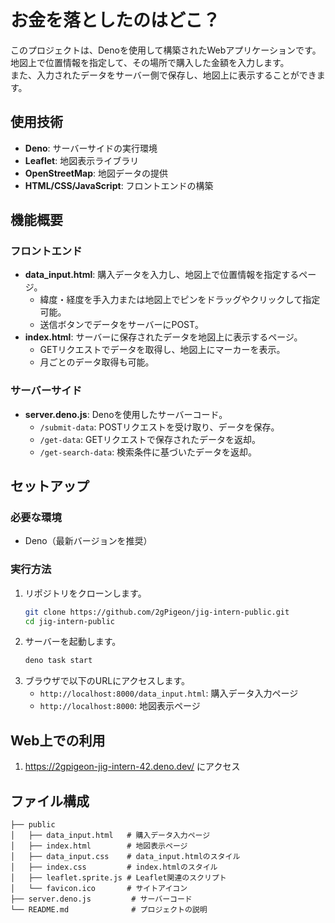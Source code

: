 # お金を落としたのはどこ？

このプロジェクトは、Denoを使用して構築されたWebアプリケーションです。  
地図上で位置情報を指定して、その場所で購入した金額を入力します。  
また、入力されたデータをサーバー側で保存し、地図上に表示することができます。

## 使用技術

- **Deno**: サーバーサイドの実行環境
- **Leaflet**: 地図表示ライブラリ
- **OpenStreetMap**: 地図データの提供
- **HTML/CSS/JavaScript**: フロントエンドの構築

## 機能概要

### フロントエンド
- **data_input.html**: 購入データを入力し、地図上で位置情報を指定するページ。
  - 緯度・経度を手入力または地図上でピンをドラッグやクリックして指定可能。
  - 送信ボタンでデータをサーバーにPOST。
- **index.html**: サーバーに保存されたデータを地図上に表示するページ。
  - GETリクエストでデータを取得し、地図上にマーカーを表示。
  - 月ごとのデータ取得も可能。

### サーバーサイド
- **server.deno.js**: Denoを使用したサーバーコード。
  - `/submit-data`: POSTリクエストを受け取り、データを保存。
  - `/get-data`: GETリクエストで保存されたデータを返却。
  - `/get-search-data`: 検索条件に基づいたデータを返却。

## セットアップ

### 必要な環境
- Deno（最新バージョンを推奨）

### 実行方法
1. リポジトリをクローンします。
   ```bash
   git clone https://github.com/2gPigeon/jig-intern-public.git
   cd jig-intern-public
   ```
2. サーバーを起動します。
   ```bash
   deno task start
   ```
3. ブラウザで以下のURLにアクセスします。
   - `http://localhost:8000/data_input.html`: 購入データ入力ページ
   - `http://localhost:8000`: 地図表示ページ

## Web上での利用

1. https://2gpigeon-jig-intern-42.deno.dev/ にアクセス

## ファイル構成

```
├── public
│   ├── data_input.html   # 購入データ入力ページ
│   ├── index.html        # 地図表示ページ
│   ├── data_input.css    # data_input.htmlのスタイル
│   ├── index.css         # index.htmlのスタイル
│   ├── leaflet.sprite.js # Leaflet関連のスクリプト
│   └── favicon.ico       # サイトアイコン
├── server.deno.js         # サーバーコード
└── README.md              # プロジェクトの説明
```
